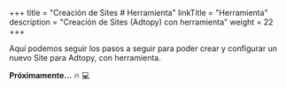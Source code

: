 +++
title = "Creación de Sites # Herramienta"
linkTitle = "Herramienta"
description = "Creación de Sites (Adtopy) con herramienta"
weight = 22
+++

Aquí podemos seguir los pasos a seguir para poder crear y configurar un nuevo Site para Adtopy, con herramienta.

**Próximamente...** :fire: :computer: